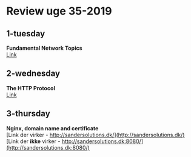 # Review uge 35-2019

## 1-tuesday
**Fundamental Network Topics**  
 [Link](https://github.com/cph-ms782/review_week35-2019/tree/master/01-tuesday-exercises/Fundamental%20Network%20Topics.md)

## 2-wednesday
**The HTTP Protocol**  
 [Link](https://github.com/cph-ms782/review_week35-2019/tree/master/01-tuesday-exercises/The%20HTTP%20Protocol.md)

## 3-thursday
**Nginx, domain name and certificate**  
[Link der virker - http://sandersolutions.dk/](http://sandersolutions.dk/)  
[Link der **ikke** virker - http://sandersolutions.dk:8080/](http://sandersolutions.dk:8080/)




